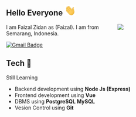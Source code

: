 
<h2> Hello Everyone <img src="https://raw.githubusercontent.com/ABSphreak/ABSphreak/master/gifs/Hi.gif" width="30px"></h2>

<img align='right' src='https://github.com/user-attachments/assets/4a8d64fc-0db9-41a1-87e1-b6183decd655' width='200"'>

I am Faizal Zidan as (Faizal). I am from Semarang, Indonesia.


[![Gmail Badge](https://img.shields.io/badge/-faizalzidan06@gmail.com-c14438?style=flat-square&logo=Gmail&logoColor=white&link=mailto:faizalzidan06@gmail.com)](mailto:faizalzidan06@gmail.com)

## Tech 🚀 

Still Learning

- Backend development using **Node Js (Express)**
- Frontend development using **Vue**
- DBMS using **PostgreSQL MySQL**
- Vesion Control using **Git**
